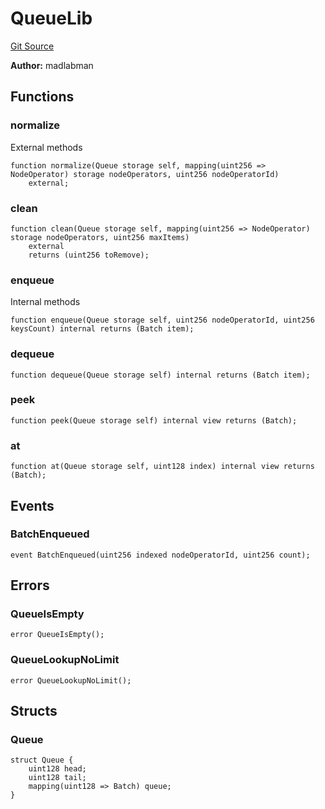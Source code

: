 # QueueLib
[Git Source](https://github.com/lidofinance/community-staking-module/blob/49f6937ff74cffecb74206f771c12be0e9e28448/src/lib/QueueLib.sol)

**Author:**
madlabman


## Functions
### normalize

External methods


```solidity
function normalize(Queue storage self, mapping(uint256 => NodeOperator) storage nodeOperators, uint256 nodeOperatorId)
    external;
```

### clean


```solidity
function clean(Queue storage self, mapping(uint256 => NodeOperator) storage nodeOperators, uint256 maxItems)
    external
    returns (uint256 toRemove);
```

### enqueue

Internal methods


```solidity
function enqueue(Queue storage self, uint256 nodeOperatorId, uint256 keysCount) internal returns (Batch item);
```

### dequeue


```solidity
function dequeue(Queue storage self) internal returns (Batch item);
```

### peek


```solidity
function peek(Queue storage self) internal view returns (Batch);
```

### at


```solidity
function at(Queue storage self, uint128 index) internal view returns (Batch);
```

## Events
### BatchEnqueued

```solidity
event BatchEnqueued(uint256 indexed nodeOperatorId, uint256 count);
```

## Errors
### QueueIsEmpty

```solidity
error QueueIsEmpty();
```

### QueueLookupNoLimit

```solidity
error QueueLookupNoLimit();
```

## Structs
### Queue

```solidity
struct Queue {
    uint128 head;
    uint128 tail;
    mapping(uint128 => Batch) queue;
}
```

